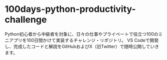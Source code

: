 # 100days-python-productivity-challenge
Python初心者から中級者を対象に、日々の仕事やプライベートで役立つ100のミニアプリを100日間かけて実装するチャレンジ・リポジトリ。   VS Codeで開発し、完成したコードと解説をGitHubおよびX（旧Twitter）で随時公開していきます。
